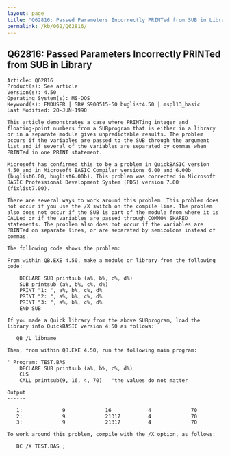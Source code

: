 ```yaml
---
layout: page
title: "Q62816: Passed Parameters Incorrectly PRINTed from SUB in Library"
permalink: /kb/062/Q62816/
---
```


## Q62816: Passed Parameters Incorrectly PRINTed from SUB in Library

	Article: Q62816
	Product(s): See article
	Version(s): 4.50
	Operating System(s): MS-DOS
	Keyword(s): ENDUSER | SR# S900515-50 buglist4.50 | mspl13_basic
	Last Modified: 20-JUN-1990
	
	This article demonstrates a case where PRINTing integer and
	floating-point numbers from a SUBprogram that is either in a library
	or in a separate module gives unpredictable results. The problem
	occurs if the variables are passed to the SUB through the argument
	list and if several of the variables are separated by commas when
	PRINTed in one PRINT statement.
	
	Microsoft has confirmed this to be a problem in QuickBASIC version
	4.50 and in Microsoft BASIC Compiler versions 6.00 and 6.00b
	(buglist6.00, buglist6.00b). This problem was corrected in Microsoft
	BASIC Professional Development System (PDS) version 7.00
	(fixlist7.00).
	
	There are several ways to work around this problem. This problem does
	not occur if you use the /X switch on the compile line. The problem
	also does not occur if the SUB is part of the module from where it is
	CALLed or if the variables are passed through COMMON SHARED
	statements. The problem also does not occur if the variables are
	PRINTed on separate lines, or are separated by semicolons instead of
	commas.
	
	The following code shows the problem:
	
	From within QB.EXE 4.50, make a module or library from the following
	code:
	
	    DECLARE SUB printsub (a%, b%, c%, d%)
	    SUB printsub (a%, b%, c%, d%)
	    PRINT "1: ", a%, b%, c%, d%
	    PRINT "2: ", a%, b%, c%, d%
	    PRINT "3: ", a%, b%, c%, d%
	    END SUB
	
	If you made a Quick library from the above SUBprogram, load the
	library into QuickBASIC version 4.50 as follows:
	
	   QB /L libname
	
	Then, from within QB.EXE 4.50, run the following main program:
	
	' Program: TEST.BAS
	    DECLARE SUB printsub (a%, b%, c%, d%)
	    CLS
	    CALL printsub(9, 16, 4, 70)   'the values do not matter
	
	Output
	------
	
	   1:             9             16            4             70
	   2:             9             21317         4             70
	   3:             9             21317         4             70
	
	To work around this problem, compile with the /X option, as follows:
	
	   BC /X TEST.BAS ;
